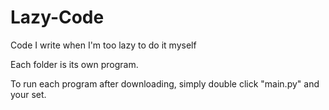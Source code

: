 # Lazy-Code
Code I write when I'm too lazy to do it myself

Each folder is its own program.

To run each program after downloading, simply double click "main.py" and your set.

